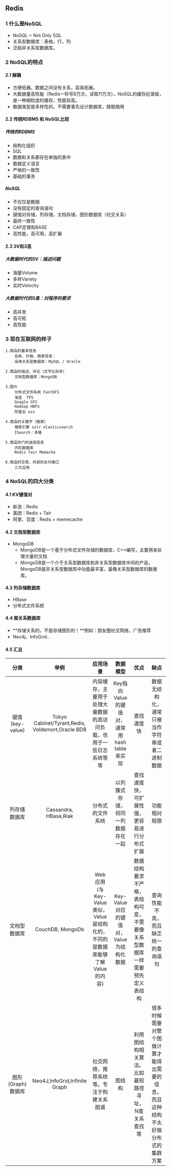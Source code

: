 ## Redis

### 1 什么是NoSQL

* NoSQL = Not Only SQL
* 关系型数据库：表格，行，列
* 泛指非关系型数据库。



### 2 NoSQL的特点

#### 2.1 解耦

* 方便拓展。数据之间没有关系，容易拓展。
* 大数据量高性能（Redis一秒写8万次，读取11万次）。NoSQL的缓存纪录级，是一种细粒度的缓存，性能较高。
* 数据类型是多样性的。不需要事先设计数据库，随取随用



#### 2.2 传统RDBMS 和 NoSQL比较

##### 传统的RDBMS

* 结构化组织
* SQL
* 数据和关系都存在单独的表中
* 数据定义语言
* 严格的一致性
* 基础的事务

##### NoSQL

* 不仅仅是数据
* 没有固定的查询语句
* 键值对存储，列存储，文档存储，图形数据库（社交关系）
* 最终一致性
* CAP定理和BASE
* 高性能，高可用，高扩展



#### 2.3 3V和3高

##### 大数据时代的3V：描述问题

* 海量Volume
* 多样Variety
* 实时Velocity

##### 大数据时代的3高：对程序的要求

* 高并发
* 高可拓
* 高性能



### 3 现在互联网的样子

```
1.商品的基本信息
	名称、价格、商家信息：
	采用关系型数据库：MySQL / Oracle

2.商品的描述、评论（文字比较多）
	文档型数据库：MongoDB
	
3.图片
	分布式文件系统 FastDFS
	淘宝	TFS
	Google GFS
	Hadoop HDFS
	阿里云 oss

4.商品的关键字（搜索）
	搜索引擎 solr elasticsearch
	ISearch：多隆
	
5.商品热门的波段信息
	内存数据库
	Redis Tair Memache
	
6.商品的交易，外部的支付接口
	三方应用
```



### 4 NoSQL的四大分类

#### 4.1 KV键值对

* 新浪：Redis
* 美团：Redis + Tair
* 阿里、百度：Redis + memecache



#### 4.2 文档型数据库

* MongoDB
  * MongoDB是一个基于分布式文件存储的数据库，C++编写，主要用来处理大量的文档
  * MongoDB是一个介于关系型数据库和非关系型数据库中间的产品，MongoDB是非关系型数据库中功能最丰富，最像关系型数据库的数据库。



#### 4.3 列存储数据库

* HBase
* 分布式文件系统



#### 4.4 图关系数据库

* **存储关系的，不是存储图形的！**例如：朋友圈社交网络，广告推荐
* Neo4j、InfoGrid..



#### 4.5 汇总

|       分类        |                       举例                       |                           应用场景                           |                   数据模型                    |                             优点                             |                             缺点                             |
| :---------------: | :----------------------------------------------: | :----------------------------------------------------------: | :-------------------------------------------: | :----------------------------------------------------------: | :----------------------------------------------------------: |
|  键值(key-value)  | Tokyo Cabinet/Tyrant,Redis, Voldemort,Oracle BDB | 内容缓存，主要用于处理大量数据的高访问负载，也用于一些日志系统等等 | Key指向Value 的键值对，通常用hash table来实现 |                          查找速度快                          |        数据无结构化，通常只被当作字符串或者二进制数据        |
|   列存储数据库    |              Cassandra, HBase,Riak               |                       分布式的文件系统                       |      以列簇式存储，将同一列数据存在一起       |         查找速度快，可扩展性强，更容易进行分布式扩展         |                         功能相对局限                         |
|   文档型数据库    |                 CouchDB, MongoDb                 | Web应用(与Key-Value类似，Value是结构化的，不同的是数据库能够了解Value的内容) |   Key-Value对应的键值对，Value为结构化数据    | 数据结构要求不严格，表结构可变，不需要像关系型数据库一样需要预先定义表结构 |             查询性能不高，而且缺乏统一的查询语句             |
| 图形(Graph)数据库 |          Neo4J,InfoGrid,Infinite Graph           |           社交网络，推荐系统等。专注于构建关系图谱           |                    图结构                     |     利用图结构相关算法。比如最短路径寻址，N度关系查找等      | 很多时候需要对整个图做计算才能得出需要的信息，而且这种结构不太好做分布式的集群方案 |











